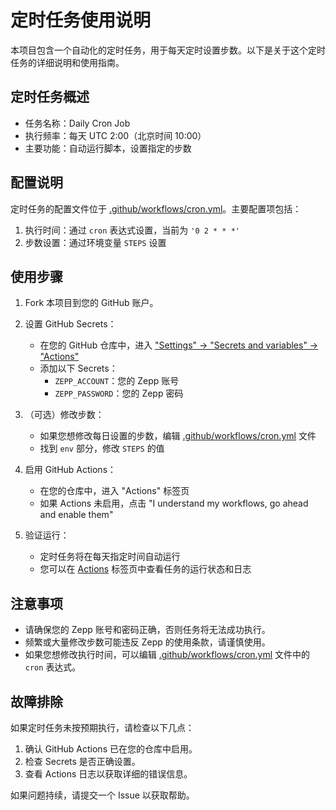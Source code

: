 # 定时任务使用说明

本项目包含一个自动化的定时任务，用于每天定时设置步数。以下是关于这个定时任务的详细说明和使用指南。

## 定时任务概述

- 任务名称：Daily Cron Job
- 执行频率：每天 UTC 2:00（北京时间 10:00）
- 主要功能：自动运行脚本，设置指定的步数

## 配置说明

定时任务的配置文件位于 [.github/workflows/cron.yml](./.github/workflows/cron.yml)。主要配置项包括：

1. 执行时间：通过 `cron` 表达式设置，当前为 `'0 2 * * *'`
2. 步数设置：通过环境变量 `STEPS` 设置

## 使用步骤

1. Fork 本项目到您的 GitHub 账户。

2. 设置 GitHub Secrets：
   - 在您的 GitHub 仓库中，进入 ["Settings" -> "Secrets and variables" -> "Actions"](../../settings/secrets/actions)
   - 添加以下 Secrets：
     - `ZEPP_ACCOUNT`：您的 Zepp 账号
     - `ZEPP_PASSWORD`：您的 Zepp 密码

3. （可选）修改步数：
   - 如果您想修改每日设置的步数，编辑 [.github/workflows/cron.yml](./.github/workflows/cron.yml) 文件
   - 找到 `env` 部分，修改 `STEPS` 的值

4. 启用 GitHub Actions：
   - 在您的仓库中，进入 "Actions" 标签页
   - 如果 Actions 未启用，点击 "I understand my workflows, go ahead and enable them"

5. 验证运行：
   - 定时任务将在每天指定时间自动运行
   - 您可以在 [Actions](../../actions) 标签页中查看任务的运行状态和日志

## 注意事项

- 请确保您的 Zepp 账号和密码正确，否则任务将无法成功执行。
- 频繁或大量修改步数可能违反 Zepp 的使用条款，请谨慎使用。
- 如果您想修改执行时间，可以编辑 [.github/workflows/cron.yml](./.github/workflows/cron.yml) 文件中的 `cron` 表达式。

## 故障排除

如果定时任务未按预期执行，请检查以下几点：

1. 确认 GitHub Actions 已在您的仓库中启用。
2. 检查 Secrets 是否正确设置。
3. 查看 Actions 日志以获取详细的错误信息。

如果问题持续，请提交一个 Issue 以获取帮助。
